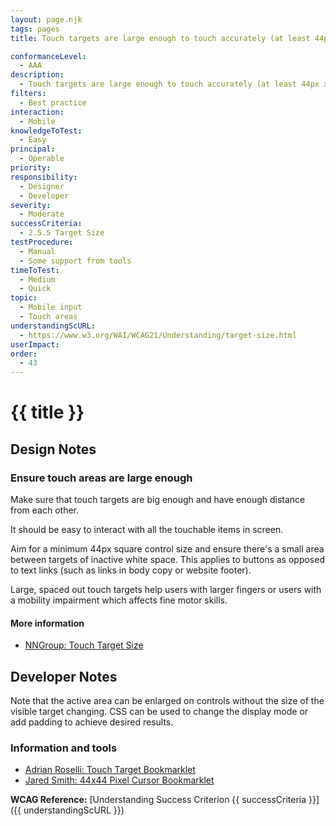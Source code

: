 ```yaml
---
layout: page.njk
tags: pages
title: Touch targets are large enough to touch accurately (at least 44px x 44px)

conformanceLevel:
  - AAA
description:
  - Touch targets are large enough to touch accurately (at least 44px x 44px)
filters:
  - Best practice
interaction:
  - Mobile
knowledgeToTest:
  - Easy
principal:
  - Operable
priority:
responsibility:
  - Designer
  - Developer
severity:
  - Moderate
successCriteria:
  - 2.5.5 Target Size
testProcedure:
  - Manual
  - Some support from tools
timeToTest:
  - Medium
  - Quick
topic:
  - Mobile input
  - Touch areas
understandingScURL:
  - https://www.w3.org/WAI/WCAG21/Understanding/target-size.html
userImpact:
order:
  - 43
---
```


# {{ title }}

## Design Notes

### Ensure touch areas are large enough

Make sure that touch targets are big enough and have enough distance from each other.

It should be easy to interact with all the touchable items in screen.

Aim for a minimum 44px square control size and ensure there's a small area between targets of inactive white space. This applies to buttons as opposed to text links (such as links in body copy or website footer).

Large, spaced out touch targets help users with larger fingers or users with a mobility impairment which affects fine motor skills.

#### More information

- [NNGroup: Touch Target Size](https://www.nngroup.com/articles/touch-target-size/)

## Developer Notes

Note that the active area can be enlarged on controls without the size of the visible target changing. CSS can be used to change the display mode or add padding to achieve desired results.

### Information and tools

- [Adrian Roselli: Touch Target Bookmarklet](https://codepen.io/aardrian/pen/eYZWNyv)
- [Jared Smith: 44x44 Pixel Cursor Bookmarklet](https://codepen.io/jared_w_smith/full/vYGXeMy)

**WCAG Reference:** [Understanding Success Criterion {{ successCriteria }}]({{ understandingScURL }})